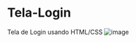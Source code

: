 # Tela-Login
Tela de Login usando HTML/CSS
![image](https://user-images.githubusercontent.com/86142962/153533753-a46cfff7-37ca-48c1-92c4-0797d0d358b0.png)
